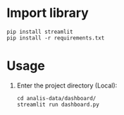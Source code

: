 # Import library
```shell
pip install streamlit
pip install -r requirements.txt
```

# Usage
1. Enter the project directory (Local):

    ```shell
    cd analis-data/dashboard/
    streamlit run dashboard.py
    ```
